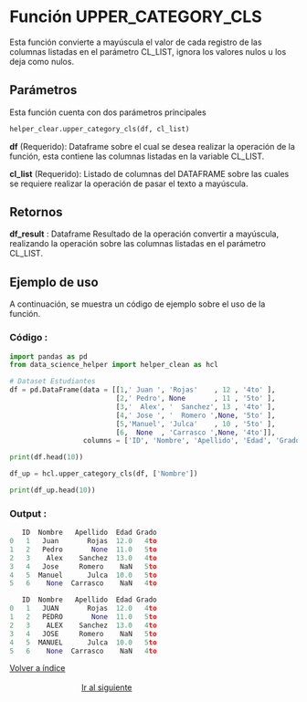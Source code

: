 Función **UPPER_CATEGORY_CLS**
==============================
<p1>Esta función convierte a mayúscula el valor de cada registro de las columnas listadas en el parámetro CL_LIST, ignora los valores nulos u los deja como nulos.</p1>

**<h2>Parámetros</h2>**
<p1> Esta función cuenta con dos parámetros principales</p1>

```Python
helper_clear.upper_category_cls(df, cl_list)
```

<p1><strong>df</strong> (Requerido): Dataframe sobre el cual se desea realizar la operación de la función, esta contiene las columnas listadas en la variable CL_LIST.</p1>

<p1><strong>cl_list</strong> (Requerido): Listado de columnas del DATAFRAME sobre las cuales se requiere realizar la operación de pasar el texto a mayúscula.</p1>


**<h2>Retornos</h2>**

<p1><strong>df_result</strong> : Dataframe Resultado de la operación convertir a mayúscula, realizando la operación sobre las columnas listadas en el parámetro CL_LIST.</p1>
<p1> </p1>



**<h2>Ejemplo de uso</h2>**
<p1> A continuación, se muestra un código de ejemplo sobre el uso de la función.</p1>


**<h3>Código :</h3>**
```Python
import pandas as pd
from data_science_helper import helper_clean as hcl

# Dataset Estudiantes
df = pd.DataFrame(data = [[1,' Juan ', 'Rojas'    , 12 , '4to' ],
                          [2,' Pedro', None       , 11 , '5to' ],
                          [3,'  Alex', '  Sanchez', 13 , '4to' ],
                          [4,' Jose ', '  Romero ',None, '5to' ],
                          [5,'Manuel', 'Julca'    , 10 , '5to' ],
                          [6,  None  , 'Carrasco ',None, '4to']], 
                  columns = ['ID', 'Nombre', 'Apellido', 'Edad', 'Grado'])

print(df.head(10))

df_up = hcl.upper_category_cls(df, ['Nombre']) 

print(df_up.head(10))
```


**<h3>Output :</h3>**

```Python
   ID  Nombre   Apellido  Edad Grado
0   1   Juan       Rojas  12.0   4to
1   2   Pedro       None  11.0   5to
2   3    Alex    Sanchez  13.0   4to
3   4   Jose     Romero    NaN   5to
4   5  Manuel      Julca  10.0   5to
5   6    None  Carrasco    NaN   4to

   ID  Nombre   Apellido  Edad Grado
0   1   JUAN       Rojas  12.0   4to
1   2   PEDRO       None  11.0   5to
2   3    ALEX    Sanchez  13.0   4to
3   4   JOSE     Romero    NaN   5to
4   5  MANUEL      Julca  10.0   5to
5   6    None  Carrasco    NaN   4to
```

[Volver a índice](../../docsPrincipal.md ) $~~~~~~~~~~~~~~~~~~~~~~~~~~~~~~~~~~~~~~~~~~~~~~~~~~~~~~~~~~~~~~~~~~~~~~~~~~~~~~~~~~~~~~~~~~~~~~~~~~~~~~~~~~~~~~~~~~~~~~~~~~~~~~~~~~~~~~~~~~~~~~~~~~~~~~~~~~~~~~~$ [Ir al siguiente](../helperdataframe/HELPER_DATAFRAME_Diff.md)